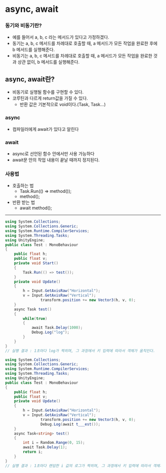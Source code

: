 # async, await

### 동기와 비동기란?

- 예를 들어서 a, b, c 라는 메서드가 있다고 가정하겠다.
- 동기는 a, b, c 메서드를 차례대로 호출할 때, a 메서드가 모든 작업을 완료한 후에 b 메서드를 실행해준다.
- 비동기는 a, b, c 메서드를 차례대로 호출할 때, a 메서드가 모든 작업을 완료한 것과 상관 없이, b 메서드를 실행해준다.

## async, await란?

- 비동기로 실행될 함수를 구현할 수 있다.
- 코루틴과 다르게 return값을 가질 수 있다.
    - 반환 값은 기본적으로 void이다.(Task<int>, Task<string>…)

### async

- 컴파일러에게 await가 있다고 알린다

### await

- async로 선언된 함수 안에서만 사용 가능하다
- await문 안의 작업 내용이 끝날 때까지 정지된다.

### 사용법

- 호출하는 법
    - Task.Run(() ⇒ method());
    - method();
- 반환 받는 법
    - await method();
---
```c#
using System.Collections;
using System.Collections.Generic;
using System.Runtime.CompilerServices;
using System.Threading.Tasks;
using UnityEngine;
public class Test : MonoBehaviour
{
    public float h;
    public float v;
    private void Start()
    {
        Task.Run(() => test());
    }
    private void Update()
    {
        h = Input.GetAxisRaw("Horizontal");
        v = Input.GetAxisRaw("Vertical");
				transform.position += new Vector3(h, v, 0);
    }
    async Task test()
    {
        while(true)
        {
            await Task.Delay(1000);
            Debug.Log("log");
        }
    }
}
// 실행 결과 : 1초마다 log가 찍히며, 그 과정에서 키 입력에 따라서 객체가 움직인다.
```
```c#
using System.Collections;
using System.Collections.Generic;
using System.Runtime.CompilerServices;
using System.Threading.Tasks;
using UnityEngine;
public class Test : MonoBehaviour
{
    public float h;
    public float v;
    private void Update()
    {
        h = Input.GetAxisRaw("Horizontal");
        v = Input.GetAxisRaw("Vertical");
				transform.position += new Vector3(h, v, 0);
				Debug.Log(await t___est());
    }
    async Task<string> test()
    {
        int i = Random.Range(0, 15);
        await Task.Delay(1);
        return i;
    }
}
// 실행 결과 : 1초마다 랜덤한 i 값의 로그가 찍히며, 그 과정에서 키 입력에 따라서 객체가 움직인다.
```